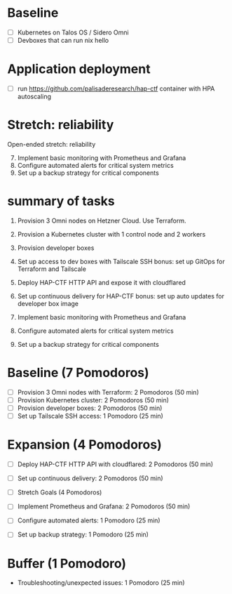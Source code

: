 # Baseline

- [ ] Kubernetes on Talos OS / Sidero Omni
- [ ] Devboxes that can run nix hello

# Application deployment

- [ ] run https://github.com/palisaderesearch/hap-ctf container with HPA
      autoscaling

# Stretch: reliability

Open-ended stretch: reliability

7. Implement basic monitoring with Prometheus and Grafana
8. Configure automated alerts for critical system metrics
9. Set up a backup strategy for critical components

# summary of tasks

1. Provision 3 Omni nodes on Hetzner Cloud. Use Terraform.
2. Provision a Kubernetes cluster with 1 control node and 2 workers
3. Provision developer boxes
4. Set up access to dev boxes with Tailscale SSH bonus: set up GitOps for
   Terraform and Tailscale

5. Deploy HAP-CTF HTTP API and expose it with cloudflared
6. Set up continuous delivery for HAP-CTF bonus: set up auto updates for
   developer box image

7. Implement basic monitoring with Prometheus and Grafana
8. Configure automated alerts for critical system metrics
9. Set up a backup strategy for critical components

# Baseline (7 Pomodoros)

- [ ] Provision 3 Omni nodes with Terraform: 2 Pomodoros (50 min)
- [ ] Provision Kubernetes cluster: 2 Pomodoros (50 min)
- [ ] Provision developer boxes: 2 Pomodoros (50 min)
- [ ] Set up Tailscale SSH access: 1 Pomodoro (25 min)

# Expansion (4 Pomodoros)

- [ ] Deploy HAP-CTF HTTP API with cloudflared: 2 Pomodoros (50 min)
- [ ] Set up continuous delivery: 2 Pomodoros (50 min)

- [ ] Stretch Goals (4 Pomodoros)

- [ ] Implement Prometheus and Grafana: 2 Pomodoros (50 min)
- [ ] Configure automated alerts: 1 Pomodoro (25 min)
- [ ] Set up backup strategy: 1 Pomodoro (25 min)

# Buffer (1 Pomodoro)

- Troubleshooting/unexpected issues: 1 Pomodoro (25 min)
